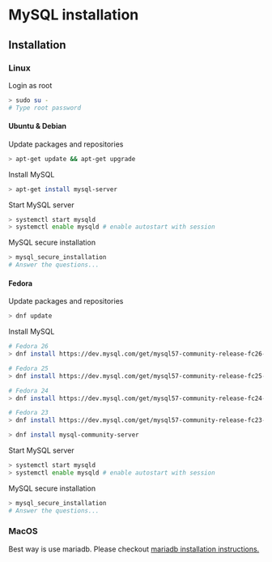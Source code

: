 # MySQL installation

## Installation

### Linux

Login as root

```bash
> sudo su -
# Type root password
```

#### Ubuntu & Debian

Update packages and repositories

```bash
> apt-get update && apt-get upgrade
```

Install MySQL

```bash
> apt-get install mysql-server
```

Start MySQL server

```bash
> systemctl start mysqld
> systemctl enable mysqld # enable autostart with session
```

MySQL secure installation

```bash
> mysql_secure_installation
# Answer the questions...
```

#### Fedora

Update packages and repositories

```bash
> dnf update
```

Install MySQL

```bash
# Fedora 26
> dnf install https://dev.mysql.com/get/mysql57-community-release-fc26-10.noarch.rpm

# Fedora 25
> dnf install https://dev.mysql.com/get/mysql57-community-release-fc25-9.noarch.rpm

# Fedora 24
> dnf install https://dev.mysql.com/get/mysql57-community-release-fc24-9.noarch.rpm

# Fedora 23
> dnf install https://dev.mysql.com/get/mysql57-community-release-fc23-9.noarch.rpm

> dnf install mysql-community-server
```

Start MySQL server

```bash
> systemctl start mysqld
> systemctl enable mysqld # enable autostart with session
```

MySQL secure installation

```bash
> mysql_secure_installation
# Answer the questions...
```

### MacOS

Best way is use mariadb. Please checkout [mariadb installation instructions.](./mariadb.md)

